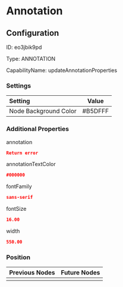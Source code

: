 # Annotation
## Configuration
ID:  eo3jbik9pd

Type: ANNOTATION 

CapabilityName: updateAnnotationProperties

### Settings
| Setting | Value  |
| :------------------------ | ---------------------------------------- |
| Node Background Color | #B5DFFF | 

 




### Additional Properties
annotation
 ```json 
Return error
```


annotationTextColor
 ```json 
#000000
```


fontFamily
 ```json 
sans-serif
```


fontSize
 ```json 
16.00
```


width
 ```json 
550.00
```




### Position
| Previous Nodes | Future Nodes |
| :------------- | ------------ |
|  |  |